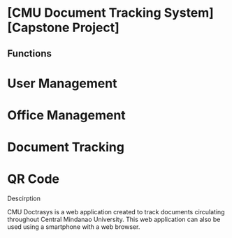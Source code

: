 # [CMU Document Tracking System] [Capstone Project]

## Functions

# User Management
# Office Management
# Document Tracking
# QR Code

Descirption 

CMU Doctrasys is a web application created to track documents circulating throughout Central Mindanao University. This web application can also be used using a smartphone with a web browser.
